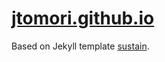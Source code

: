 # [jtomori.github.io](https://jtomori.github.io/)
Based on Jekyll template [sustain](https://github.com/jekyller/sustain).
